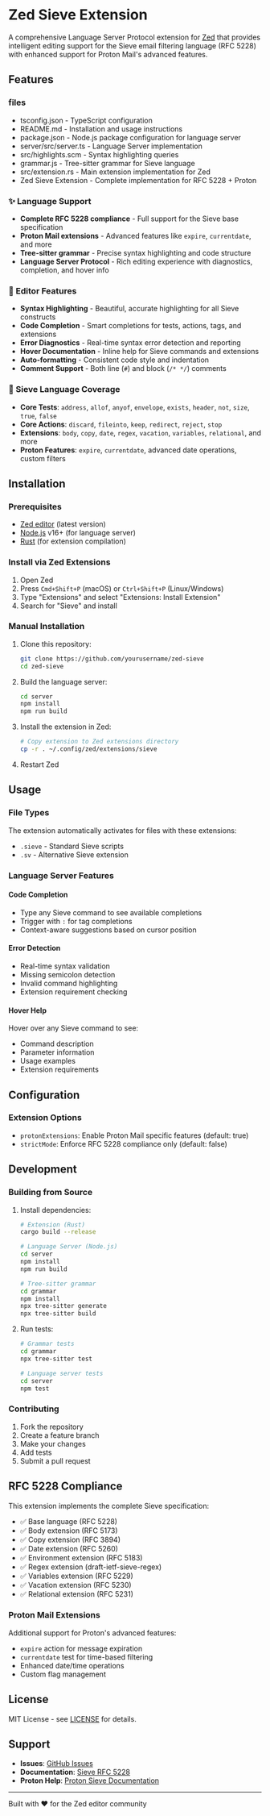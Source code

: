 
# Zed Sieve Extension

A comprehensive Language Server Protocol extension for [Zed](https://zed.dev) that provides intelligent editing support for the Sieve email filtering language (RFC 5228) with enhanced support for Proton Mail's advanced features.

## Features

### files

- tsconfig.json - TypeScript configuration
- README.md - Installation and usage instructions
- package.json - Node.js package configuration for language server
- server/src/server.ts - Language Server implementation
- src/highlights.scm - Syntax highlighting queries
- grammar.js - Tree-sitter grammar for Sieve language
- src/extension.rs - Main extension implementation for Zed
- Zed Sieve Extension - Complete implementation for RFC 5228 + Proton

### ✨ Language Support
- **Complete RFC 5228 compliance** - Full support for the Sieve base specification
- **Proton Mail extensions** - Advanced features like `expire`, `currentdate`, and more
- **Tree-sitter grammar** - Precise syntax highlighting and code structure
- **Language Server Protocol** - Rich editing experience with diagnostics, completion, and hover info

### 🎯 Editor Features
- **Syntax Highlighting** - Beautiful, accurate highlighting for all Sieve constructs
- **Code Completion** - Smart completions for tests, actions, tags, and extensions
- **Error Diagnostics** - Real-time syntax error detection and reporting
- **Hover Documentation** - Inline help for Sieve commands and extensions
- **Auto-formatting** - Consistent code style and indentation
- **Comment Support** - Both line (`#`) and block (`/* */`) comments

### 🚀 Sieve Language Coverage
- **Core Tests**: `address`, `allof`, `anyof`, `envelope`, `exists`, `header`, `not`, `size`, `true`, `false`
- **Core Actions**: `discard`, `fileinto`, `keep`, `redirect`, `reject`, `stop`
- **Extensions**: `body`, `copy`, `date`, `regex`, `vacation`, `variables`, `relational`, and more
- **Proton Features**: `expire`, `currentdate`, advanced date operations, custom filters

## Installation

### Prerequisites
- [Zed editor](https://zed.dev) (latest version)
- [Node.js](https://nodejs.org) v16+ (for language server)
- [Rust](https://rustup.rs/) (for extension compilation)

### Install via Zed Extensions
1. Open Zed
2. Press `Cmd+Shift+P` (macOS) or `Ctrl+Shift+P` (Linux/Windows)
3. Type "Extensions" and select "Extensions: Install Extension"
4. Search for "Sieve" and install

### Manual Installation
1. Clone this repository:
   ```bash
   git clone https://github.com/yourusername/zed-sieve
   cd zed-sieve
   ```

2. Build the language server:
   ```bash
   cd server
   npm install
   npm run build
   ```

3. Install the extension in Zed:
   ```bash
   # Copy extension to Zed extensions directory
   cp -r . ~/.config/zed/extensions/sieve
   ```

4. Restart Zed

## Usage

### File Types
The extension automatically activates for files with these extensions:
- `.sieve` - Standard Sieve scripts
- `.sv` - Alternative Sieve extension



### Language Server Features

#### Code Completion
- Type any Sieve command to see available completions
- Trigger with `:` for tag completions
- Context-aware suggestions based on cursor position

#### Error Detection
- Real-time syntax validation
- Missing semicolon detection
- Invalid command highlighting
- Extension requirement checking

#### Hover Help
Hover over any Sieve command to see:
- Command description
- Parameter information
- Usage examples
- Extension requirements

## Configuration

### Extension Options
- `protonExtensions`: Enable Proton Mail specific features (default: true)
- `strictMode`: Enforce RFC 5228 compliance only (default: false)

## Development

### Building from Source
1. Install dependencies:
   ```bash
   # Extension (Rust)
   cargo build --release

   # Language Server (Node.js)
   cd server
   npm install
   npm run build

   # Tree-sitter grammar
   cd grammar
   npm install
   npx tree-sitter generate
   npx tree-sitter build
   ```

2. Run tests:
   ```bash
   # Grammar tests
   cd grammar
   npx tree-sitter test

   # Language server tests
   cd server
   npm test
   ```

### Contributing
1. Fork the repository
2. Create a feature branch
3. Make your changes
4. Add tests
5. Submit a pull request

## RFC 5228 Compliance

This extension implements the complete Sieve specification:
- ✅ Base language (RFC 5228)
- ✅ Body extension (RFC 5173)
- ✅ Copy extension (RFC 3894)
- ✅ Date extension (RFC 5260)
- ✅ Environment extension (RFC 5183)
- ✅ Regex extension (draft-ietf-sieve-regex)
- ✅ Variables extension (RFC 5229)
- ✅ Vacation extension (RFC 5230)
- ✅ Relational extension (RFC 5231)

### Proton Mail Extensions
Additional support for Proton's advanced features:
- `expire` action for message expiration
- `currentdate` test for time-based filtering
- Enhanced date/time operations
- Custom flag management

## License

MIT License - see [LICENSE](LICENSE) for details.

## Support

- **Issues**: [GitHub Issues](https://github.com/yourusername/zed-sieve/issues)
- **Documentation**: [Sieve RFC 5228](https://datatracker.ietf.org/doc/html/rfc5228)
- **Proton Help**: [Proton Sieve Documentation](https://proton.me/support/sieve-advanced-custom-filters)

---

Built with ❤️ for the Zed editor community
